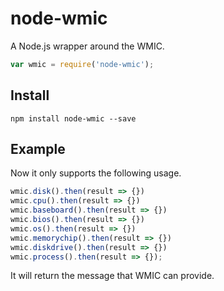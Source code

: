 # node-wmic
A Node.js wrapper around the WMIC.
```js
var wmic = require('node-wmic');
```

## Install
```
npm install node-wmic --save
```

## Example
Now it only supports the following usage.

```js
wmic.disk().then(result => {})
wmic.cpu().then(result => {})
wmic.baseboard().then(result => {})
wmic.bios().then(result => {})
wmic.os().then(result => {})
wmic.memorychip().then(result => {})
wmic.diskdrive().then(result => {})
wmic.process().then(result => {});
```

It will return the message that WMIC can provide.

